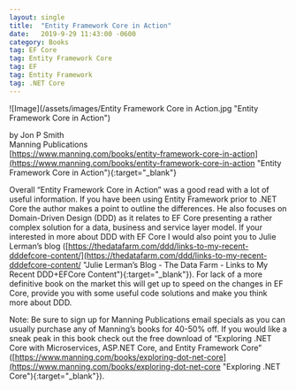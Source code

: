 ```yaml
---
layout: single
title:  "Entity Framework Core in Action"
date:   2019-9-29 11:43:00 -0600
category: Books
tag: EF Core
tag: Entity Framework Core
tag: EF
tag: Entity Framework
tag: .NET Core  
---
```


![Image](/assets/images/Entity Framework Core in Action.jpg "Entity Framework Core in Action")

by Jon P Smith<br />Manning Publications<br />[https://www.manning.com/books/entity-framework-core-in-action](https://www.manning.com/books/entity-framework-core-in-action "Entity Framework Core in Action"){:target="_blank"}

Overall “Entity Framework Core in Action” was a good read with a lot of useful information.  If you have been using Entity Framework prior to .NET Core the author makes a point to outline the differences.  He also focuses on Domain-Driven Design (DDD) as it relates to EF Core presenting a rather complex solution for a data, business and service layer model.  If your interested in more about DDD with EF Core I would also point you to Julie Lerman’s blog ([https://thedatafarm.com/ddd/links-to-my-recent-dddefcore-content/](https://thedatafarm.com/ddd/links-to-my-recent-dddefcore-content/ "Julie Lerman’s Blog - The Data Farm - Links to My Recent DDD+EFCore Content"){:target="_blank"}).  For lack of a more definitive book on the market this will get up to speed on the changes in EF Core, provide you with some useful code solutions and make you think more about DDD.

Note: Be sure to sign up for Manning Publications email specials as you can usually purchase any of Manning’s books for 40-50% off.  If you would like a sneak peak in this book check out the free download of “Exploring .NET Core with Microservices, ASP.NET Core, and Entity Framework Core” ([https://www.manning.com/books/exploring-dot-net-core](https://www.manning.com/books/exploring-dot-net-core "Exploring .NET Core"){:target="_blank"}).